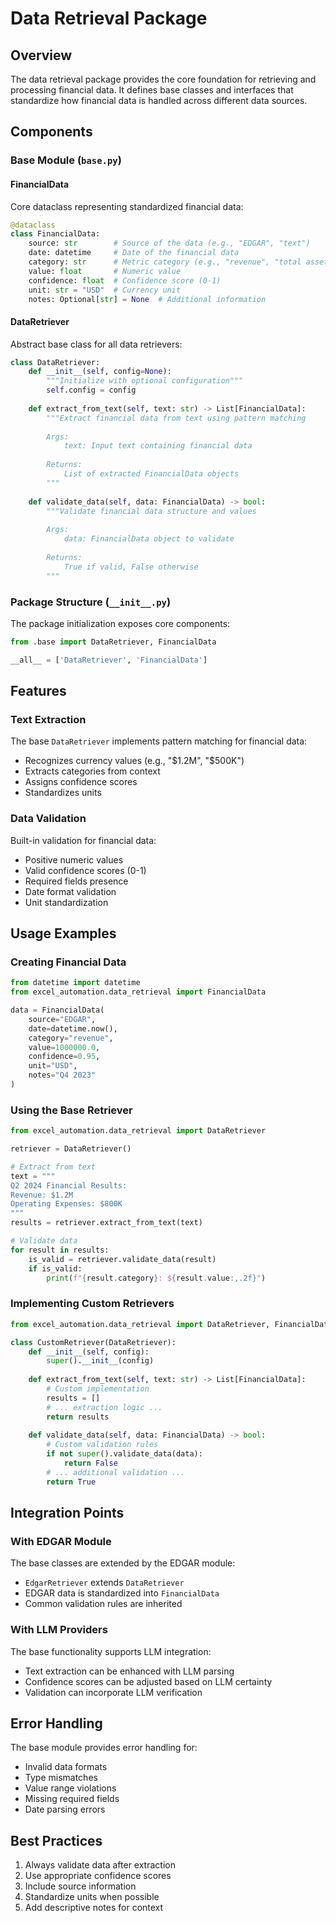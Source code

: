 # Data Retrieval Package

## Overview
The data retrieval package provides the core foundation for retrieving and processing financial data. It defines base classes and interfaces that standardize how financial data is handled across different data sources.

## Components

### Base Module (`base.py`)

#### FinancialData
Core dataclass representing standardized financial data:
```python
@dataclass
class FinancialData:
    source: str        # Source of the data (e.g., "EDGAR", "text")
    date: datetime     # Date of the financial data
    category: str      # Metric category (e.g., "revenue", "total assets")
    value: float       # Numeric value
    confidence: float  # Confidence score (0-1)
    unit: str = "USD"  # Currency unit
    notes: Optional[str] = None  # Additional information
```

#### DataRetriever
Abstract base class for all data retrievers:
```python
class DataRetriever:
    def __init__(self, config=None):
        """Initialize with optional configuration"""
        self.config = config
    
    def extract_from_text(self, text: str) -> List[FinancialData]:
        """Extract financial data from text using pattern matching
        
        Args:
            text: Input text containing financial data
            
        Returns:
            List of extracted FinancialData objects
        """
    
    def validate_data(self, data: FinancialData) -> bool:
        """Validate financial data structure and values
        
        Args:
            data: FinancialData object to validate
            
        Returns:
            True if valid, False otherwise
        """
```

### Package Structure (`__init__.py`)
The package initialization exposes core components:
```python
from .base import DataRetriever, FinancialData

__all__ = ['DataRetriever', 'FinancialData']
```

## Features

### Text Extraction
The base `DataRetriever` implements pattern matching for financial data:
- Recognizes currency values (e.g., "$1.2M", "$500K")
- Extracts categories from context
- Assigns confidence scores
- Standardizes units

### Data Validation
Built-in validation for financial data:
- Positive numeric values
- Valid confidence scores (0-1)
- Required fields presence
- Date format validation
- Unit standardization

## Usage Examples

### Creating Financial Data
```python
from datetime import datetime
from excel_automation.data_retrieval import FinancialData

data = FinancialData(
    source="EDGAR",
    date=datetime.now(),
    category="revenue",
    value=1000000.0,
    confidence=0.95,
    unit="USD",
    notes="Q4 2023"
)
```

### Using the Base Retriever
```python
from excel_automation.data_retrieval import DataRetriever

retriever = DataRetriever()

# Extract from text
text = """
Q2 2024 Financial Results:
Revenue: $1.2M
Operating Expenses: $800K
"""
results = retriever.extract_from_text(text)

# Validate data
for result in results:
    is_valid = retriever.validate_data(result)
    if is_valid:
        print(f"{result.category}: ${result.value:,.2f}")
```

### Implementing Custom Retrievers
```python
from excel_automation.data_retrieval import DataRetriever, FinancialData

class CustomRetriever(DataRetriever):
    def __init__(self, config):
        super().__init__(config)
    
    def extract_from_text(self, text: str) -> List[FinancialData]:
        # Custom implementation
        results = []
        # ... extraction logic ...
        return results
    
    def validate_data(self, data: FinancialData) -> bool:
        # Custom validation rules
        if not super().validate_data(data):
            return False
        # ... additional validation ...
        return True
```

## Integration Points

### With EDGAR Module
The base classes are extended by the EDGAR module:
- `EdgarRetriever` extends `DataRetriever`
- EDGAR data is standardized into `FinancialData`
- Common validation rules are inherited

### With LLM Providers
The base functionality supports LLM integration:
- Text extraction can be enhanced with LLM parsing
- Confidence scores can be adjusted based on LLM certainty
- Validation can incorporate LLM verification

## Error Handling
The base module provides error handling for:
- Invalid data formats
- Type mismatches
- Value range violations
- Missing required fields
- Date parsing errors

## Best Practices
1. Always validate data after extraction
2. Use appropriate confidence scores
3. Include source information
4. Standardize units when possible
5. Add descriptive notes for context 